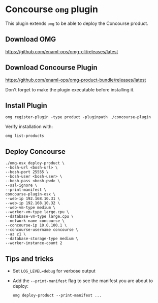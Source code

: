 # Concourse `omg` plugin

This plugin extends `omg` to be able to deploy the Concourse product.

## Download OMG

https://github.com/enaml-ops/omg-cli/releases/latest

## Download Concourse Plugin

https://github.com/enaml-ops/omg-product-bundle/releases/latest

Don't forget to make the plugin executable before installing it.

## Install Plugin

    omg register-plugin -type product -pluginpath ./concourse-plugin

Verify installation with:

    omg list-products

## Deploy Concourse

```
./omg-osx deploy-product \
--bosh-url <bosh-url> \
--bosh-port 25555 \
--bosh-user <bosh-user> \
--bosh-pass <bosh-pwd> \
--ssl-ignore \
--print-manifest \
concourse-plugin-osx \
--web-ip 192.168.10.31 \
--web-ip 192.168.10.32 \
--web-vm-type medium \
--worker-vm-type large.cpu \
--database-vm-type large.cpu \
--network-name concourse \
--concourse-ip 10.0.100.1 \
--concourse-username concourse \
--az z1 \
--database-storage-type medium \
--worker-instance-count 2
```
## Tips and tricks

- Set `LOG_LEVEL=debug` for verbose output
- Add the `--print-manifest` flag to see the manifest you are about to deploy:

    `omg deploy-product --print-manifest ...`
